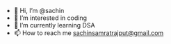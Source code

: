 - 👋 Hi, I’m @sachin
- 👀 I’m interested in coding
- 🌱 I’m currently learning DSA
- 📫 How to reach me sachinsamratrajput@gmail.com

<!---
sachinsamrat0/sachinsamrat0 is a ✨ special ✨ repository because its `README.md` (this file) appears on your GitHub profile.
You can click the Preview link to take a look at your changes.
--->
